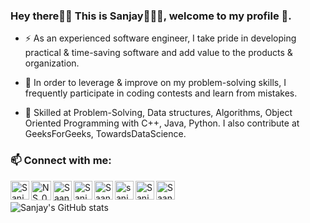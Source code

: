 ### Hey there👋🏻 This is Sanjay🧑🏻‍💻, welcome to my profile 🚀.
- ⚡ As an experienced software engineer, I take pride in developing practical & time-saving software and add value to the products & organization.

- 🔭 In order to leverage & improve on my problem-solving skills, I frequently participate in coding contests and learn from mistakes.

- 💬 Skilled at Problem-Solving, Data structures, Algorithms, Object Oriented Programming with C++, Java, Python. I also contribute at GeeksForGeeks, TowardsDataScience.

### 📫 Connect with me: 
<a href="https://www.linkedin.com/in/sanjayulsha/"><img align="left" alt="SanjayUlsha - LinkedIn" width="30px" src="https://img.icons8.com/color/48/000000/linkedin-circled.png"/></a>
<a href="https://www.hackerrank.com/NS_09"><img align="left" alt="NS_09 - Hackerrank" height="31px" width="32px" src="https://cdn4.iconfinder.com/data/icons/logos-and-brands/512/160_Hackerrank_logo_logos-512.png"/></a>
<a href="https://leetcode.com/sanjay235/"><img align="left" alt="Saanj235 - Leetcode" height="32px" width="30px" src="https://upload.wikimedia.org/wikipedia/commons/1/19/LeetCode_logo_black.png"/></a>
<a href="https://stackoverflow.com/users/9079093/sanjay"><img align="left" alt="Sanjay - StackOverflow" width="30px" src="https://upload.wikimedia.org/wikipedia/commons/e/ef/Stack_Overflow_icon.svg"/></a>
<a href="https://auth.geeksforgeeks.org/user/saanj235/profile"><img align="left" alt="Saanj235 - GFG" width="30px" src="https://media.geeksforgeeks.org/wp-content/uploads/20200326201748/download312.png"/></a>
<a href="https://www.hackerearth.com/@sanjayulsha"><img align="left" alt="sanjayulsha - HackerEarth" width="30px" src="https://www.clipartmax.com/png/small/217-2178440_hackerearth-hackerearth-icon.png"/></a>
<a href="https://medium.com/@sanjay235"><img align="left" alt="Sanjay235 - Medium" width="30px" src="https://img.icons8.com/doodle/48/000000/blogger--v1.png"/></a>
<a href="https://instagram.com/dynamic.35/"><img align="left" alt="Saanj235 - Instagram" width="30px" src="https://img.icons8.com/color/2x/instagram-new.png"/></a>
<br/><br/>
![Sanjay's GitHub stats](https://github-readme-stats.vercel.app/api?username=sanjay235&show_icons=true&count_private=true&hide_rank=false&theme=dark)
<!--
**sanjay235/sanjay235** is a ✨ _special_ ✨ repository because its `README.md` (this file) appears on your GitHub profile.
https://cdn.jsdelivr.net/npm/simple-icons@3.10.0/icons/blogger.svg
Here are some ideas to get you started:

- 🔭 I’m currently working on ...
- 🌱 I’m currently learning ...
- 👯 I’m looking to collaborate on ...
- 🤔 I’m looking for help with ...
- 💬 Ask me about ...
- 📫 How to reach me: ...
- 😄 Pronouns: ...
- ⚡ Fun fact: ...
-->
